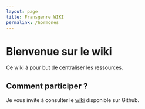 ```yaml
---
layout: page
title: Fransgenre WIKI
permalink: /hormones
---
```


# Bienvenue sur le wiki

Ce wiki à pour but de centraliser les ressources.

## Comment participer ?

Je vous invite à consulter le [wiki](https://github.com/fransgenre/fransgenre.github.io/wiki) disponible sur Github.
